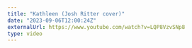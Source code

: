 ```yaml
---
title: "Kathleen (Josh Ritter cover)"
date: "2023-09-06T12:00:24Z"
externalUrl: https://www.youtube.com/watch?v=LQP8VzvSNp8
type: video
---
```

